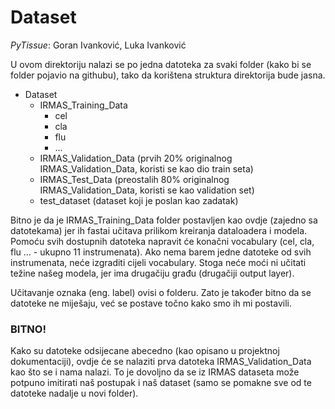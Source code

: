 # Dataset

_PyTissue_: Goran Ivanković, Luka Ivanković


U ovom direktoriju nalazi se po jedna datoteka za svaki folder (kako bi se folder pojavio na githubu), tako da korištena struktura direktorija bude jasna.

- Dataset
    - IRMAS_Training_Data
        - cel
        - cla
        - flu
        - ...
    - IRMAS_Validation_Data (prvih 20% originalnog IRMAS_Validation_Data, koristi se kao dio train seta)
    - IRMAS_Test_Data (preostalih 80% originalnog IRMAS_Validation_Data, koristi se kao validation set)
    - test_dataset (dataset koji je poslan kao zadatak)

Bitno je da je IRMAS_Training_Data folder postavljen kao ovdje (zajedno sa datotekama) jer ih fastai učitava prilikom kreiranja dataloadera i modela. Pomoću svih dostupnih datoteka napravit će konačni vocabulary (cel, cla, flu ... - ukupno 11 instrumenata). Ako nema barem jedne datoteke od svih instrumenata, neće izgraditi cijeli vocabulary. Stoga neće moći ni učitati težine našeg modela, jer ima drugačiju građu (drugačiji output layer).

Učitavanje oznaka (eng. label) ovisi o folderu. Zato je također bitno da se datoteke ne miješaju, već se postave točno kako smo ih mi postavili.

### BITNO!

Kako su datoteke odsijecane abecedno (kao opisano u projektnoj dokumentaciji), ovdje će se nalaziti prva datoteka IRMAS_Validation_Data kao što se i nama nalazi. To je dovoljno da se iz IRMAS dataseta može potpuno imitirati naš postupak i naš dataset (samo se pomakne sve od te datoteke nadalje u novi folder).